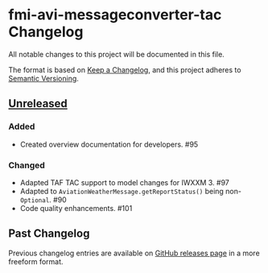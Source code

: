 # fmi-avi-messageconverter-tac Changelog

All notable changes to this project will be documented in this file.

The format is based on [Keep a Changelog](https://keepachangelog.com/en/1.0.0/), and this project adheres
to [Semantic Versioning](https://semver.org/spec/v2.0.0.html).

## [Unreleased]

### Added

- Created overview documentation for developers. #95

### Changed

- Adapted TAF TAC support to model changes for IWXXM 3. #97
- Adapted to `AviationWeatherMessage.getReportStatus()` being non-`Optional`. #90
- Code quality enhancements. #101

## Past Changelog

Previous changelog entries are available on [GitHub releases page](https://github.com/fmidev/fmi-avi-messageconverter-tac/releases) in a more freeform format.

[Unreleased]: https://github.com/fmidev/fmi-avi-messageconverter-tac/compare/fmi-avi-messageconverter-tac-3.0.6...HEAD

[v4.0.0]: https://github.com/fmidev/fmi-avi-messageconverter-tac/releases/tag/fmi-avi-messageconverter-tac-4.0.0
